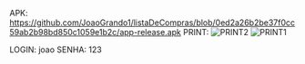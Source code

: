 APK: https://github.com/JoaoGrando1/listaDeCompras/blob/0ed2a26b2be37f0cc59ab2b98bd850c1059e1b2c/app-release.apk
PRINT: ![PRINT2](https://github.com/JoaoGrando1/listaDeCompras/assets/134527296/8122fabf-3ea9-497b-8a37-f5f11f929ce2)
![PRINT1](https://github.com/JoaoGrando1/listaDeCompras/assets/134527296/a2d4960a-7b91-4e98-b3bf-b1e10fd4201f)

LOGIN: joao
SENHA: 123
